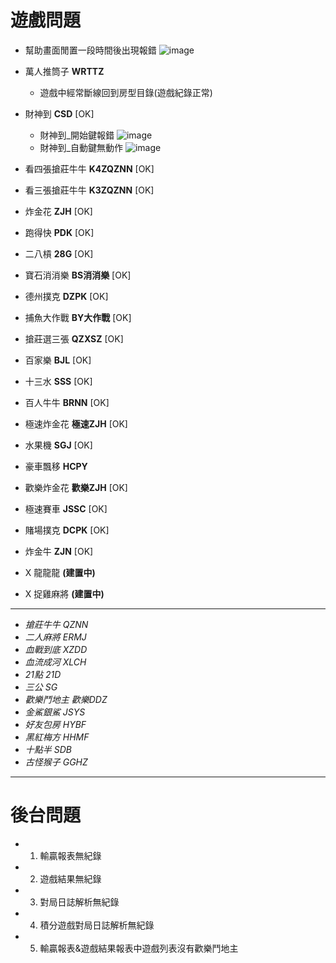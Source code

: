 # **遊戲問題**
* 幫助畫面閒置一段時間後出現報錯 
  ![image](https://i.imgur.com/aDbtyjO.png)
* 萬人推筒子 __WRTTZ__
    * 遊戲中經常斷線回到房型目錄(遊戲紀錄正常)
* 財神到 __CSD__ [OK]
    * 財神到_開始鍵報錯
      ![image](https://i.imgur.com/2bctoUC.jpg)
    * 財神到_自動鍵無動作
      ![image](https://i.imgur.com/qRvo5EZ.jpg)

* 看四張搶莊牛牛 __K4ZQZNN__ [OK]
* 看三張搶莊牛牛 __K3ZQZNN__ [OK]
* 炸金花 __ZJH__ [OK]
* 跑得快 __PDK__ [OK]
* 二八槓 __28G__ [OK]
* 寶石消消樂 __BS消消樂__ [OK]
* 德州撲克 __DZPK__ [OK]
* 捕魚大作戰 __BY大作戰__ [OK]
* 搶莊選三張 __QZXSZ__ [OK]
* 百家樂 __BJL__ [OK]
* 十三水 __SSS__ [OK]
* 百人牛牛 __BRNN__ [OK]
* 極速炸金花 __極速ZJH__ [OK]
* 水果機 __SGJ__ [OK]
* 豪車飄移 __HCPY__ 
* 歡樂炸金花 __歡樂ZJH__ [OK]
* 極速賽車 __JSSC__ [OK]
* 賭場撲克 __DCPK__ [OK]
* 炸金牛 __ZJN__ [OK]
* X 龍龍龍 __(建置中)__
* X 捉雞麻將 __(建置中)__
---

* *搶莊牛牛 QZNN*
* *二人麻將 ERMJ*
* *血戰到底 XZDD*
* *血流成河 XLCH*
* *21點 21D*
* *三公 SG*
* *歡樂鬥地主 歡樂DDZ*
* *金鯊銀鯊 JSYS*
* *好友包房 HYBF*
* *黑紅梅方 HHMF*
* *十點半 SDB*
* *古怪猴子 GGHZ*

---

# **後台問題**
* 1. 輸贏報表無紀錄
* 2. 遊戲結果無紀錄
* 3. 對局日誌解析無紀錄
* 4. 積分遊戲對局日誌解析無紀錄
* 5. 輸贏報表&遊戲結果報表中遊戲列表沒有歡樂鬥地主

